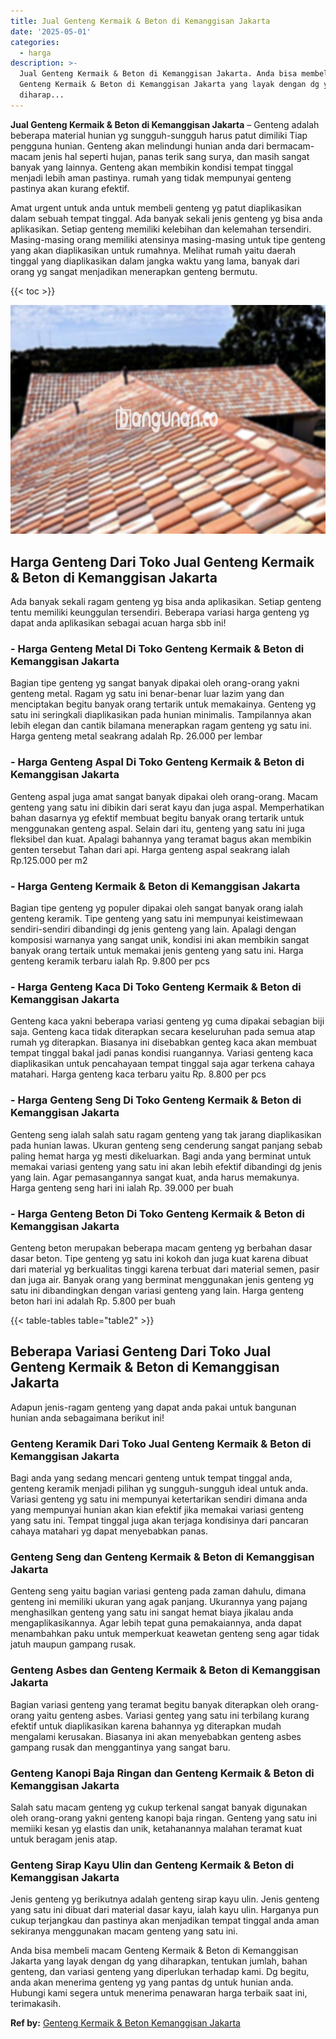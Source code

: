 ```yaml
---
title: Jual Genteng Kermaik & Beton di Kemanggisan Jakarta
date: '2025-05-01'
categories:
  - harga
description: >-
  Jual Genteng Kermaik & Beton di Kemanggisan Jakarta. Anda bisa membeli macam
  Genteng Kermaik & Beton di Kemanggisan Jakarta yang layak dengan dg yang
  diharap...
---
```


**Jual Genteng Kermaik & Beton di Kemanggisan Jakarta** – Genteng adalah beberapa material hunian yg sungguh-sungguh harus patut dimiliki Tiap pengguna hunian. Genteng akan melindungi hunian anda dari bermacam-macam jenis hal seperti hujan, panas terik sang surya, dan masih sangat banyak yang lainnya. Genteng akan membikin kondisi tempat tinggal menjadi lebih aman pastinya. rumah yang tidak mempunyai genteng pastinya akan kurang efektif.

Amat urgent untuk anda untuk membeli genteng yg patut diaplikasikan dalam sebuah tempat tinggal. Ada banyak sekali jenis genteng yg bisa anda aplikasikan. Setiap genteng memiliki kelebihan dan kelemahan tersendiri. Masing-masing orang memiliki atensinya masing-masing untuk tipe genteng yang akan diaplikasikan untuk rumahnya. Melihat rumah yaitu daerah tinggal yang diaplikasikan dalam jangka waktu yang lama, banyak dari orang yg sangat menjadikan menerapkan genteng bermutu.

{{< toc >}}

![Jual Genteng Kermaik & Beton di Kemanggisan Jakarta](/images/genteng-minimalis-murah04.png)

## Harga Genteng Dari Toko Jual Genteng Kermaik & Beton di Kemanggisan Jakarta

Ada banyak sekali ragam genteng yg bisa anda aplikasikan. Setiap genteng tentu memiliki keunggulan tersendiri. Beberapa variasi harga genteng yg dapat anda aplikasikan sebagai acuan harga sbb ini!

### \- Harga Genteng Metal Di Toko Genteng Kermaik & Beton di Kemanggisan Jakarta

Bagian tipe genteng yg sangat banyak dipakai oleh orang-orang yakni genteng metal. Ragam yg satu ini benar-benar luar lazim yang dan menciptakan begitu banyak orang tertarik untuk memakainya. Genteng yg satu ini seringkali diaplikasikan pada hunian minimalis. Tampilannya akan lebih elegan dan cantik bilamana menerapkan ragam genteng yg satu ini. Harga genteng metal seakrang adalah Rp. 26.000 per lembar

### \- Harga Genteng Aspal Di Toko Genteng Kermaik & Beton di Kemanggisan Jakarta

Genteng aspal juga amat sangat banyak dipakai oleh orang-orang. Macam genteng yang satu ini dibikin dari serat kayu dan juga aspal. Memperhatikan bahan dasarnya yg efektif membuat begitu banyak orang tertarik untuk menggunakan genteng aspal. Selain dari itu, genteng yang satu ini juga fleksibel dan kuat. Apalagi bahannya yang teramat bagus akan membikin genten tersebut Tahan dari api. Harga genteng aspal seakrang ialah Rp.125.000 per m2

### \- Harga Genteng Kermaik & Beton di Kemanggisan Jakarta

Bagian tipe genteng yg populer dipakai oleh sangat banyak orang ialah genteng keramik. Tipe genteng yang satu ini mempunyai keistimewaan sendiri-sendiri dibandingi dg jenis genteng yang lain. Apalagi dengan komposisi warnanya yang sangat unik, kondisi ini akan membikin sangat banyak orang tertaik untuk memakai jenis genteng yang satu ini. Harga genteng keramik terbaru ialah Rp. 9.800 per pcs

### \- Harga Genteng Kaca Di Toko Genteng Kermaik & Beton di Kemanggisan Jakarta

Genteng kaca yakni beberapa variasi genteng yg cuma dipakai sebagian biji saja. Genteng kaca tidak diterapkan secara keseluruhan pada semua atap rumah yg diterapkan. Biasanya ini disebabkan genteg kaca akan membuat tempat tinggal bakal jadi panas kondisi ruangannya. Variasi genteng kaca diaplikasikan untuk pencahayaan tempat tinggal saja agar terkena cahaya matahari. Harga genteng kaca terbaru yaitu Rp. 8.800 per pcs

### \- Harga Genteng Seng Di Toko Genteng Kermaik & Beton di Kemanggisan Jakarta

Genteng seng ialah salah satu ragam genteng yang tak jarang diaplikasikan pada hunian lawas. Ukuran genteng seng cenderung sangat panjang sebab paling hemat harga yg mesti dikeluarkan. Bagi anda yang berminat untuk memakai variasi genteng yang satu ini akan lebih efektif dibandingi dg jenis yang lain. Agar pemasangannya sangat kuat, anda harus memakunya. Harga genteng seng hari ini ialah Rp. 39.000 per buah

### \- Harga Genteng Beton Di Toko Genteng Kermaik & Beton di Kemanggisan Jakarta

Genteng beton merupakan beberapa macam genteng yg berbahan dasar dasar beton. Tipe genteng yg satu ini kokoh dan juga kuat karena dibuat dari material yg berkualitas tinggi karena terbuat dari material semen, pasir dan juga air. Banyak orang yang berminat menggunakan jenis genteng yg satu ini dibandingkan dengan variasi genteng yang lain. Harga genteng beton hari ini adalah Rp. 5.800 per buah

{{< table-tables table="table2" >}}

## Beberapa Variasi Genteng Dari Toko Jual Genteng Kermaik & Beton di Kemanggisan Jakarta

Adapun jenis-ragam genteng yang dapat anda pakai untuk bangunan hunian anda sebagaimana berikut ini!

### Genteng Keramik Dari Toko Jual Genteng Kermaik & Beton di Kemanggisan Jakarta

Bagi anda yang sedang mencari genteng untuk tempat tinggal anda, genteng keramik menjadi pilihan yg sungguh-sungguh ideal untuk anda. Variasi genteng yg satu ini mempunyai ketertarikan sendiri dimana anda yang mempunyai hunian akan kian efektif jika memakai variasi genteng yang satu ini. Tempat tinggal juga akan terjaga kondisinya dari pancaran cahaya matahari yg dapat menyebabkan panas.

### Genteng Seng dan Genteng Kermaik & Beton di Kemanggisan Jakarta

Genteng seng yaitu bagian variasi genteng pada zaman dahulu, dimana genteng ini memiliki ukuran yang agak panjang. Ukurannya yang pajang menghasilkan genteng yang satu ini sangat hemat biaya jikalau anda mengaplikasikannya. Agar lebih tepat guna pemakaiannya, anda dapat menambahkan paku untuk memperkuat keawetan genteng seng agar tidak jatuh maupun gampang rusak.

### Genteng Asbes dan Genteng Kermaik & Beton di Kemanggisan Jakarta

Bagian variasi genteng yang teramat begitu banyak diterapkan oleh orang-orang yaitu genteng asbes. Variasi genteg yang satu ini terbilang kurang efektif untuk diaplikasikan karena bahannya yg diterapkan mudah mengalami kerusakan. Biasanya ini akan menyebabkan genteng asbes gampang rusak dan menggantinya yang sangat baru.

### Genteng Kanopi Baja Ringan dan Genteng Kermaik & Beton di Kemanggisan Jakarta

Salah satu macam genteng yg cukup terkenal sangat banyak digunakan oleh orang-orang yakni genteng kanopi baja ringan. Genteng yang satu ini memiiki kesan yg elastis dan unik, ketahanannya malahan teramat kuat untuk beragam jenis atap.

### Genteng Sirap Kayu Ulin dan Genteng Kermaik & Beton di Kemanggisan Jakarta

Jenis genteng yg berikutnya adalah genteng sirap kayu ulin. Jenis genteng yang satu ini dibuat dari material dasar kayu, ialah kayu ulin. Harganya pun cukup terjangkau dan pastinya akan menjadikan tempat tinggal anda aman sekiranya menggunakan macam genteng yang satu ini.

Anda bisa membeli macam Genteng Kermaik & Beton di Kemanggisan Jakarta yang layak dengan dg yang diharapkan, tentukan jumlah, bahan genteng, dan variasi genteng yang diperlukan terhadap kami. Dg begitu, anda akan menerima genteng yg yang pantas dg untuk hunian anda. Hubungi kami segera untuk menerima penawaran harga terbaik saat ini, terimakasih.

**Ref by:**  [Genteng Kermaik & Beton  Kemanggisan Jakarta](https://id.wikipedia.org/wiki/Genteng)
